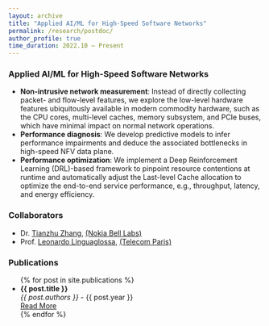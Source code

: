 ```yaml
---
layout: archive
title: "Applied AI/ML for High-Speed Software Networks"
permalink: /research/postdoc/
author_profile: true
time_duration: 2022.10 – Present
---
```


### Applied AI/ML for High-Speed Software Networks
- **Non-intrusive network measurement**: Instead of directly collecting packet- and flow-level features, we explore the low-level hardware features ubiquitously available in modern commodity hardware, such as the CPU cores, multi-level caches, memory subsystem, and PCIe buses, which have minimal impact on normal network operations.
- **Performance diagnosis**: We develop predictive models to infer performance impairments and deduce the associated bottlenecks in high-speed NFV data plane.
- **Performance optimization**: We implement a Deep Reinforcement Learning (DRL)-based framework to pinpoint resource contentions at runtime and automatically adjust the Last-level Cache allocation to optimize the end-to-end service performance, e.g., throughput, latency, and energy efficiency.

### Collaborators
- Dr. [Tianzhu Zhang](https://www.bell-labs.com/about/researcher-profiles/tianzhu-zhang/), [(Nokia Bell Labs)](https://www.bell-labs.com/about/locations/paris-saclay-france/)
- Prof. [Leonardo Linguaglossa](https://perso.telecom-paristech.fr/linguaglossa/), [(Telecom Paris)](https://www.telecom-paris.fr/)

### Publications
<ul>
  {% for post in site.publications %}
    <li>
      <strong>{{ post.title }}</strong><br/>
      <em>{{ post.authors }}</em> - {{ post.year }}<br/>
      <a href="{{ post.url }}">Read More</a>
    </li>
  {% endfor %}
</ul>
